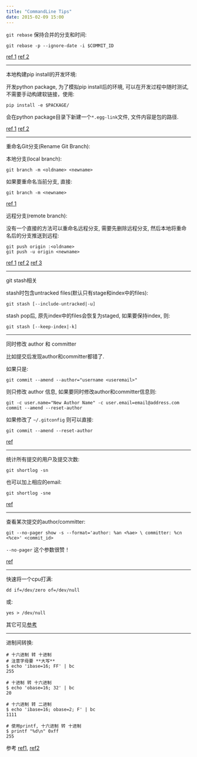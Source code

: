 ```yaml
---
title: "CommandLine Tips"
date: 2015-02-09 15:00
---
```


`git rebase` 保持合并的分支和时间:

	git rebase -p --ignore-date -i $COMMIT_ID

[ref 1](http://stackoverflow.com/questions/10016707/git-rebase-branch-with-merged-children)
[ref 2](http://stackoverflow.com/questions/2973996/git-rebase-without-changing-commit-timestamps)

---

本地构建pip install的开发环境:

开发python package, 为了模拟pip install后的环境, 可以在开发过程中随时测试, 不需要手动构建软链接，使用:

	pip install -e $PACKAGE/

会在python package目录下新建一个`*.egg-link`文件, 文件内容是包的路径.

[ref 1](http://stackoverflow.com/questions/7926060/python-package-install-using-pip-to-source-doesnt-create-a-symlink)
[ref 2](https://docs.djangoproject.com/en/1.7/topics/install/)

---

重命名Git分支(Rename Git Branch):

本地分支(local branch):

    git branch -m <oldname> <newname>

如果要重命名当前分支, 直接:

    git branch -m <newname>

[ref 1](http://stackoverflow.com/questions/6591213/rename-local-git-branch)

远程分支(remote branch):

没有一个直接的方法可以重命名远程分支, 需要先删除远程分支, 然后本地将重命名后的分支推送到远程:

    git push origin :<oldname>
    git push -u origin <newname>

[ref 1](http://blog.changecong.com/2012/10/rename-a-remote-branch-on-github/)
[ref 2](http://www.benjaminlhaas.com/blog/locally-and-remotely-renaming-branch-git)
[ref 3](http://stackoverflow.com/questions/1526794/rename-master-branch-for-both-local-and-remote-git-repositories)

---

git stash相关

stash时包含untracked files(默认只有stage和index中的files):

	git stash [--include-untracked|-u]

stash pop后, 原先index中的files会恢复为staged, 如果要保持index, 则:

	git stash [--keep-index|-k]

---

同时修改 author 和 committer

比如提交后发现author和committer都错了.

如果只是:

	git commit --amend --author="username <useremail>"

则只修改 author 信息, 如果要同时修改author和committer信息则:

	git -c user.name="New Author Name" -c user.email=email@address.com commit --amend --reset-author

如果修改了 `~/.gitconfig` 则可以直接:

	git commit --amend --reset-author

[ref](http://stackoverflow.com/a/1320317/1276501)

---

统计所有提交的用户及提交次数:

	git shortlog -sn

也可以加上相应的email:

	git shortlog -sne

[ref](http://blog.vogella.com/2013/02/26/git-how-to-determine-the-committers-or-authors-in-a-git-repository-by-lars-vogel/)

---

查看某次提交的author/committer:

	git --no-pager show -s --format='author: %an <%ae> \ committer: %cn <%ce>' <commit_id>

`--no-pager` 这个参数很赞！

[ref](http://www.quora.com/Whats-the-simplest-git-command-to-get-a-commits-author-and-their-email-address-if-available)

---

快速将一个cpu打满:

    dd if=/dev/zero of=/dev/null

或:

    yes > /dev/null

其它可见[参考](http://stackoverflow.com/questions/2925606/how-to-create-a-cpu-spike-with-a-bash-command)

---

进制间转换:

    # 十六进制 转 十进制
    # 注意字母要 **大写**
    $ echo 'ibase=16; FF' | bc
    255

    # 十进制 转 十六进制
    $ echo 'obase=16; 32' | bc
    20

    # 十六进制 转 二进制
    $ echo 'ibase=16; obase=2; F' | bc
    1111

    # 使用printf, 十六进制 转 十进制
    $ printf "%d\n" 0xff
    255

参考 [ref1](http://www.cyberciti.biz/faq/linux-unix-convert-hex-to-decimal-number/), [ref2](http://www.linuxnix.com/2012/05/convert-binaryhex-oct-decimal-linuxunix.html)
